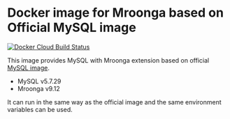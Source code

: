 # Docker image for Mroonga based on Official MySQL image

[![Docker Cloud Build Status](https://img.shields.io/docker/cloud/build/iquiw/mroonga-on-mysql)](https://hub.docker.com/r/iquiw/mroonga-on-mysql/)

This image provides MySQL with Mroonga extension based on
official [MySQL image](https://hub.docker.com/_/mysql/).

* MySQL v5.7.29
* Mroonga v9.12

It can run in the same way as the official image and the same environment
variables can be used.
